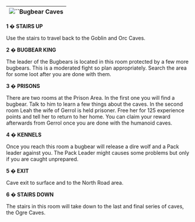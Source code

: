 | ![](https://www.gamebanshee.com/neverwinternights/nwnwalkthrough/maps/bugbear_caves.jpg)``Bugbear Caves |
| :----------------------------------------------------------------------------------------------------------: |

**1 � STAIRS UP**

Use the stairs to travel back to the Goblin and Orc Caves.

**2 � BUGBEAR KING**

The leader of the Bugbears is located in this room protected by a few more bugbears. This is a moderated fight so plan appropriately. Search the area for some loot after you are done with them.

**3 � PRISONS**

There are two rooms at the Prison Area. In the first one you will find a bugbear. Talk to him to learn a few things about the caves. In the second room Leah the wife of Gerrol is held prisoner. Free her for 125 experience points and tell her to return to her home. You can claim your reward afterwards from Gerrol once you are done with the humanoid caves.

**4 � KENNELS**

Once you reach this room a bugbear will release a dire wolf and a Pack leader against you. The Pack Leader might causes some problems but only if you are caught unprepared.

**5 � EXIT**

Cave exit to surface and to the North Road area.

**6 � STAIRS DOWN**

The stairs in this room will take down to the last and final series of caves, the Ogre Caves.
